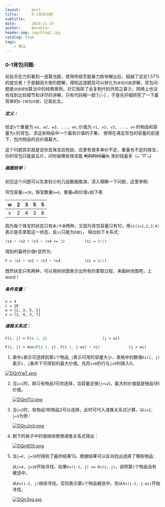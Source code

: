 ```yaml
---
layout:     post   				    
title:      0-1背包问题				
subtitle:   
date:       2020-11-19 				
author:     WarmStar
header-img: img/blog2.jpg 	
catalog: true 				
tags:							
    - 算法
---
```




### 0-1背包问题:

前些天在力扣看到一道算法题，使用传统艺能暴力枚举解出后，超越了足足1.57%的提交者！于是翻阅大佬的题解，得知这道题目可以转化为`背包问题`求解，背包问题是`动态规划`算法中的经典案例，对它我除了会复制代码外知之甚少，网络上也没有找到比较细节和详尽的讲解，只有代码糊一脸 ͡[๏̯͡๏]  ，于是先仔细研究了一下最简单的`0-1背包问题`，记录此文。

##### 定义：

给定`n`个重量为 `w1, w2, w3, ..., wn`, 价值为 `v1, v2, v3, ..., vn` 的物品和容量为`c`的背包，求这些物品中一个最有价值的子集， 使得在满足背包的容量的前提下，包内物品的总价值最大。

这个问题其实就是说你去珠宝店抢劫，店里有很多单价不定，重量也不定的珠宝，你的背包只能装五斤，问你装哪些珠宝能 ~~判的时间最久~~ 卖的钱最多（๑ `▽´๑) 

##### 画图枚举：

初见这个问题可以先拿较少的几组数据推演，深入理解一下问题，这里举例:

背包容量`c=10`，珠宝数量`n=4`，重量`w`和价值`v`如下表

|  w   |  2   |  3   |  5   |  5   |
| :--: | :--: | :--: | :--: | :--: |
|  v   |  2   |  4   |  3   |  6   |

因为每个珠宝的状态只有`拿/不拿`两种，又因为背包容量只有10，用`si(i=1,2,3,4)`表示是否拿取这一状态，且`si`只能为`0或1`， 得出如下关系式:

```mathematica
2s1 + 3s2 + 5s3 + 5s4 <= 10			(si = 0/1)
```

得到的最终价值`F`显然为:

```mathematica
F = 2s1 + 4s2 + 3s3 + 6s4			(si = 0/1)
```

既然状态只有两种，可以用树状图表示出所有的拿取过程，来画树状图吧，上word！







##### 条件变量：

```
n = 4
c = 10
w = [2, 3, 5, 5]
v = [2, 4, 3, 7]
```

##### 递推关系式：

```mathematica
F(i, j) = F(i-1, j)							(j < wi)

F(i, j) = max{F(i-1, j), F(i-1, j-wi) + vi}				(j > wi)
```





1. 表中`i`表示可选择到第`i`个物品,  `j`表示可用的容量大小，表格中的数值`Ks(i, j)`表示`i, j`条件下可得到的最大价值。先将`i=0`的行与`j=0`列填入0。

[![DQnYwT.png](https://s3.ax1x.com/2020/11/20/DQnYwT.png)](https://imgchr.com/i/DQnYwT)

2. 当`i=1`时，即只有物品1可供选择，当容量足够(`j>=2`)，最大的价值就是物品1的价值。

   [![DQntTU.png](https://s3.ax1x.com/2020/11/20/DQntTU.png)](https://imgchr.com/i/DQntTU)

3. 当`i=2`时，有物品1和物品2可以选择，此时可代入递推关系式计算，以`i=2, j=3`为例：

   [![DQnJmV.png](https://s3.ax1x.com/2020/11/20/DQnJmV.png)](https://imgchr.com/i/DQnJmV)

4. 剩下的格子中的值继续使用递推关系式得出：

   [![DQn8O0.png](https://s3.ax1x.com/2020/11/20/DQn8O0.png)](https://imgchr.com/i/DQn8O0)

5. 当`i=4, j=10`时得到了最终结果13。根据结果可以反向找出选择了哪些物品:

   从`i=4, j=10`开始寻找，如果`Ks(i-1, j) == Ks(i, j)`，说明第`i`个物品没有被选中，

   从`Ks(i-1, j)`继续寻找。否则表示第`i`个物品被选中，则从`Ks(i-1, j-wi)`开始寻找。

   [![DQn3yq.jpg](https://s3.ax1x.com/2020/11/20/DQn3yq.jpg)](https://imgchr.com/i/DQn3yq)

   

